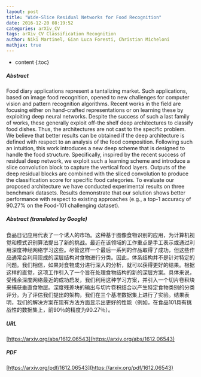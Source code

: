 ```yaml
---
layout: post
title: "Wide-Slice Residual Networks for Food Recognition"
date: 2016-12-20 08:19:52
categories: arXiv_CV
tags: arXiv_CV Classification Recognition
author: Niki Martinel, Gian Luca Foresti, Christian Micheloni
mathjax: true
---
```


* content
{:toc}

##### Abstract
Food diary applications represent a tantalizing market. Such applications, based on image food recognition, opened to new challenges for computer vision and pattern recognition algorithms. Recent works in the field are focusing either on hand-crafted representations or on learning these by exploiting deep neural networks. Despite the success of such a last family of works, these generally exploit off-the shelf deep architectures to classify food dishes. Thus, the architectures are not cast to the specific problem. We believe that better results can be obtained if the deep architecture is defined with respect to an analysis of the food composition. Following such an intuition, this work introduces a new deep scheme that is designed to handle the food structure. Specifically, inspired by the recent success of residual deep network, we exploit such a learning scheme and introduce a slice convolution block to capture the vertical food layers. Outputs of the deep residual blocks are combined with the sliced convolution to produce the classification score for specific food categories. To evaluate our proposed architecture we have conducted experimental results on three benchmark datasets. Results demonstrate that our solution shows better performance with respect to existing approaches (e.g., a top-1 accuracy of 90.27% on the Food-101 challenging dataset).

##### Abstract (translated by Google)
食品日记应用代表了一个诱人的市场。这种基于图像食物识别的应用，为计算机视觉和模式识别算法提出了新的挑战。最近在该领域的工作重点是手工表示或通过利用深度神经网络学习这些。尽管这样一个最后一系列的作品取得了成功，但这些作品通常会利用现成的深层结构对食物进行分类。因此，体系结构并不是针对特定的问题。我们相信，如果对食物成分进行深入的分析，就可以获得更好的结果。根据这样的直觉，这项工作引入了一个旨在处理食物结构的新的深层方案。具体来说，受残余深度网络最近的成功启发，我们利用这种学习方案，并引入一个切片卷积块来捕获垂直食物层。深度残差块的输出与切片卷积结合以产生特定食物类别的分类评分。为了评估我们提出的架构，我们在三个基准数据集上进行了实验。结果表明，我们的解决方案在现有方法方面显示出更好的性能（例如，在食品101具有挑战性的数据集上，前90％的精度为90.27％）。

##### URL
[https://arxiv.org/abs/1612.06543](https://arxiv.org/abs/1612.06543)

##### PDF
[https://arxiv.org/pdf/1612.06543](https://arxiv.org/pdf/1612.06543)

